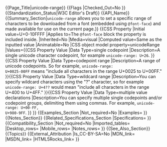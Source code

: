 {{Page_Title|unicode-range}}
{{Flags
|Checked_Out=No
}}
{{Standardization_Status|W3C Editor's Draft}}
{{API_Name}}
{{Summary_Section|<code>unicode-range</code> allows you to set a specific range of characters to be downloaded from a font (embedded using <code>@font-face</code>) and made available for use on the current page.}}
{{CSS Property
|Initial value=U+0-10FFFF
|Applies to=The <code>@font-face</code> block the property is included inside.
|Inherited=No
|Media=visual
|Computed value=Same as the inputted value
|Animatable=No
|CSS object model property=unicodeRange
|Values={{CSS Property Value
|Data Type=single codepoint
|Description=A single unicode character codepoint, for example <code>unicode-range: U+26</code>.
}}{{CSS Property Value
|Data Type=codepoint range
|Description=A range of unicode codepoints. So for example, <code>unicode-range: U+0025-00FF</code> means "include all characters in the range U+0025 to U+00FF."
}}{{CSS Property Value
|Data Type=wildcard range
|Description=You can specify wildcard characters using the "?" character, so for example <code>unicode-range: U+4??</code> would mean "include all characters in the range U+400 to U+4FF."
}}{{CSS Property Value
|Data Type=multiple value declarations
|Description=You can specify multiple single codepoints and/or codepoint groups, delimiting them using commas. For example, <code>unicode-range: U+00-FF, U+980-9FF</code>.
}}
}}
{{Examples_Section
|Not_required=No
|Examples=
}}
{{Notes_Section}}
{{Related_Specifications_Section
|Specifications=
}}
{{Compatibility_Section
|Not_required=No
|Imported_tables=
|Desktop_rows=
|Mobile_rows=
|Notes_rows=
}}
{{See_Also_Section}}
{{Topics}}
{{External_Attribution
|Is_CC-BY-SA=No
|MDN_link=
|MSDN_link=
|HTML5Rocks_link=
}}